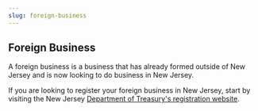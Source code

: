 ```yaml
---
slug: foreign-business
---
```

## Foreign Business

A foreign business is a business that has already formed outside of New Jersey and is now looking to do business in New Jersey. 

If you are looking to register your foreign business in New Jersey, start by visiting the New Jersey [Department of Treasury's registration website](https://www.nj.gov/treasury/revenue/gettingregistered.shtml).